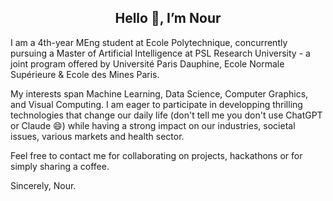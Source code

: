 <h2 align="center">
Hello 👋, I’m Nour 
</h2>

<p align="left">
I am a 4th-year MEng student at Ecole Polytechnique, concurrently pursuing a Master of Artificial Intelligence at PSL Research University - a joint program offered by Université Paris Dauphine, Ecole Normale Supérieure & Ecole des Mines Paris. 
</p>
<p align="left">
My interests span Machine Learning, Data Science, Computer Graphics, and Visual Computing. I am eager to participate in developping thrilling technologies that change our daily life (don't tell me you don't use ChatGPT or Claude 😄) while having a strong impact on our industries, societal issues, various markets and health sector.
</p>
<p align="felt">
Feel free to contact me for collaborating on projects, hackathons or for simply sharing a coffee. 
  
Sincerely, Nour.
</p>


<!---
- 👀 I’m interested in ...
- 🌱 I’m currently learning ...
- 💞️ I’m looking to collaborate on ...
- 📫 How to reach me ...
- 😄 Pronouns: ...
- ⚡ Fun fact: ...

nourrizk/nourrizk is a ✨ special ✨ repository because its `README.md` (this file) appears on your GitHub profile.
You can click the Preview link to take a look at your changes.
--->


